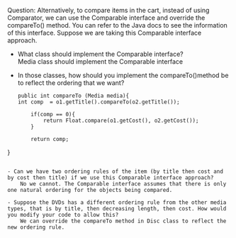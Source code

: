 
Question: Alternatively, to compare items in the cart, instead of using Comparator, we can use the Comparable interface and override the compareTo() method. You can refer to the Java docs to see the information of this interface.
Suppose we are taking this Comparable interface approach.

- What class should implement the Comparable interface?    
    Media class should implement the Comparable interface

- In those classes, how should you implement the compareTo()method be to reflect the ordering that we want?  
    ```@Override
    public int compareTo (Media media){
	int comp  = o1.getTitle().compareTo(o2.getTitle());
        
        if(comp == 0){
            return Float.compare(o1.getCost(), o2.getCost());
        }
        
        return comp;
}
```

- Can we have two ordering rules of the item (by title then cost and by cost then title) if we use this Comparable interface approach?  
    No we cannot. The Comparable interface assumes that there is only one natural ordering for the objects being compared.

- Suppose the DVDs has a different ordering rule from the other media types, that is by title, then decreasing length, then cost. How would you modify your code to allow this?  
    We can override the compareTo method in Disc class to reflect the new ordering rule.  
